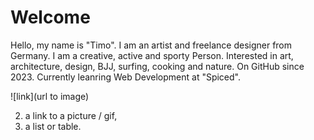 # Welcome

Hello, my name is "Timo". I am an artist and freelance designer from Germany. I am a creative, active and sporty Person. Interested in art, architecture, design, BJJ, surfing, cooking and nature. On GitHub since 2023. Currently leanring Web Development at "Spiced".

![link](url to image)

2. a link to a picture / gif,
3. a list or table.



<!--
**EasyPeasyGH/EasyPeasyGH** is a ✨ _special_ ✨ repository because its `README.md` (this file) appears on your GitHub profile.

Here are some ideas to get you started:

- 🔭 I’m currently working on ...
- 🌱 I’m currently learning ...
- 👯 I’m looking to collaborate on ...
- 🤔 I’m looking for help with ...
- 💬 Ask me about ...
- 📫 How to reach me: ...
- 😄 Pronouns: ...
- ⚡ Fun fact: ...
-->
